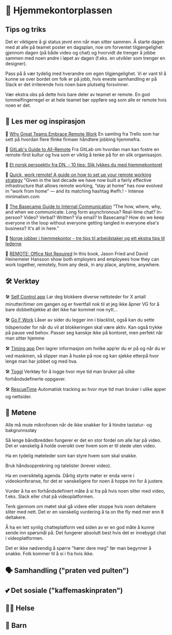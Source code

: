 # 🏡 Hjemmekontorplassen

##  Tips og triks

Det er viktigere å gi status jevnt enn når man sitter sammen. Å starte dagen med at alle på teamet poster en dagsplan, noe om forventet tilgjengelighet gjennom dagen (på både video og chat) og hvorvidt de trenger å jobbe sammen med noen andre i løpet av dagen (f.eks. en utvikler som trenger en designer).

Pass på å vær tydelig med hverandre om egen tilgjengelighet. Vi er vant til å kunne se over bordet om folk er på jobb, hvis eneste samhandling er på Slack er det irriterende hvis noen bare plutselig forsvinner.

Vær ekstra obs på dette hvis bare deler av teamet er remote. En god tommelfingerregel er at hele teamet bør oppføre seg som alle er remote hvis noen er det.

## 📕 Les mer og inspirasjon

📰 [Why Great Teams Embrace Remote Work](https://info.trello.com/embrace-remote-work-ultimate-guide) En samling fra Trello som har sett på hvordan flere flinke firmaer håndtere jobbing hjemmefra.

📰 [GitLab's Guide to All-Remote](https://about.gitlab.com/company/culture/all-remote/guide/) Fra GitLab om hvordan man kan fostre en remote-first kultur og hva som er viktig å tenke på for en slik organisasjon.

📰 [Et norsk perspektiv fra DN. - 10 tips: Slik lykkes du med hjemmekontoret](https://www.dn.no/d2/livsstil/10-tips-slik-lykkes-du-med-hjemmekontoret/2-1-771731) 

📰 [Quick, work remote! A guide on how to set up your remote working strategy](https://intenseminimalism.com/2020/quick-work-remote/) “Given in the last decade we have now built a fairly effective infrastructure that allows remote working, “stay at home” has now evolved in “work from home” — and its matching hashtag #wfh.! - Intense minimalism.com

📰 [The Basecamp Guide to Internal Communication](https://basecamp.com/guides/how-we-communicate) “The how, where, why, and when we communicate. Long form asynchronous? Real-time chat? In-person? Video? Verbal? Written? Via email? In Basecamp? How do we keep everyone in the loop without everyone getting tangled in everyone else's business? It's all in here.”

📰 [Norge jobber i hjemmekontor - tre tips til arbeidstaker og ett ekstra tips til lederne](https://dntv.dn.no/m/Du1ocZ7n/norge-jobber-i-hjemmekontor-tre-tips-til-arbeidstaker-og-ett-ekstra-tips-til-lederne)

📕 [REMOTE: Office Not Required](https://basecamp.com/books/remote) In this book, Jason Fried and David Heinemeier Hansson show both employers and employees how they can work together, remotely, from any desk, in any place, anytime, anywhere.

## 🛠 Verktøy
🛠 [Self Control app](https://selfcontrolapp.com/) Lar deg blokkere diverse nettsteder for X antall minutter/timer om gangen og er hvertfall nok til at jeg ikke åpner VG for å bare dobbeltsjekke at det ikke har kommet noe nytt…

🛠 [Go F Work](https://chrome.google.com/webstore/detail/go-fucking-work/hibmkkpfegfiinilnlabbfnjcopdiiig) Låser av sider du legger inn i blacklist, også kan du sette tidsperioder for når du vil at blokkeringen skal være aktiv. Kan også trykke på pause ved behov. Passer seg kanskje ikke på kontoret, men perfekt når man sitter hjemme 

🛠 [Timing app](https://timingapp.com/?lang=en) Den lagrer informasjon om hvilke app’er du er på og når du er ved maskinen, så slipper man å huske på noe og kan sjekke etterpå hvor lenge man har jobbet og med hva.

🛠 [Toggl](https://toggl.com/) Verktøy for å logge hvor mye tid man bruker på ulike forhåndsdefinerte oppgaver.

🛠 [RescueTime](https://www.rescuetime.com/) Automatisk tracking av hvor mye tid man bruker i ulike apper og nettsider.

## 👥 Møtene

Alle må mute mikrofonen når de ikke snakker for å hindre tastatur- og bakgrunnsstøy

Så lenge båndbredden fungerer er det en stor fordel om alle har på video. Det er vanskelig å holde oversikt over hvem som er til stede uten video.

Ha en tydelig møteleder som kan styre hvem som skal snakke.

Bruk håndsopprekning og talelister (krever video).

Ha en oversiktelig agenda. Dårlig styrte møter er enda verre i videokonferanse, for det er vanskeligere for noen å hoppe inn for å justere.

Vurder å ha en forhåndsdefinert måte å si fra på hvis noen sliter med video, f.eks. Slack eller chat på videoplatformen.

Tenk gjennom om møtet skal gå videre eller stoppe hvis noen deltakere sliter med nett. Det er en vanskelig vurdering å ta on the fly med mer enn 8 deltakere.

Å ha en lett synlig chatteplatform ved siden av er en god måte å kunne sende inn spørsmål på. Det fungerer absolutt best hvis det er innebygd chat i videoplatformen.

Det er ikke nødvendig å spørre "hører dere meg" før man begynner å snakke. Folk kommer til å si i fra hvis ikke.

## 🗣 Samhandling ("praten ved pulten")


## 💕 Det sosiale ("kaffemaskinpraten")


## 💪🏿 Helse


## 🧒 Barn
